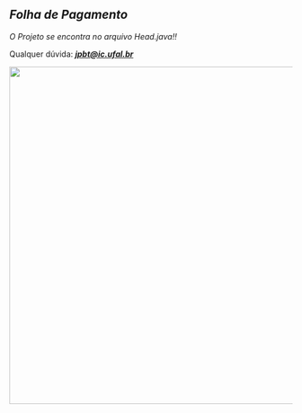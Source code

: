 ## _**Folha de Pagamento**_


_O Projeto se encontra no arquivo Head.java!!_

Qualquer dúvida:  _**jpbt@ic.ufal.br**_

<img src="https://i.pinimg.com/originals/14/6a/2d/146a2d20e9123508d592f28a059be987.gif" align="left" width="800" height="600" />
